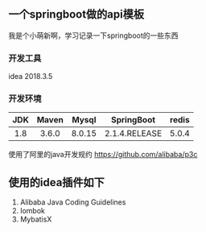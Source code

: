 ## 一个springboot做的api模板
我是个小萌新啊，学习记录一下springboot的一些东西

### 开发工具

idea 2018.3.5

### 开发环境
|JDK|Maven|Mysql|SpringBoot|redis| 
|:---:|:---:|:---:|:---:|:---:|
|1.8|3.6.0|8.0.15|2.1.4.RELEASE|5.0.4|

使用了阿里的java开发规约 https://github.com/alibaba/p3c

## 使用的idea插件如下
1. Alibaba Java Coding Guidelines
2. lombok
3. MybatisX


